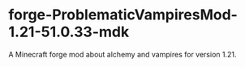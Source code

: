 # forge-ProblematicVampiresMod-1.21-51.0.33-mdk
A Minecraft forge mod about alchemy and vampires for version 1.21.
